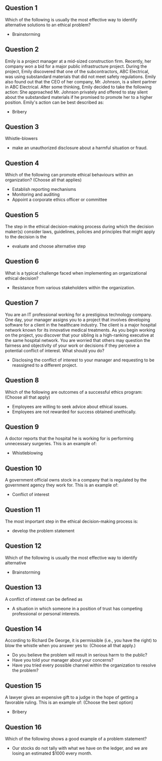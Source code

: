 ## Question 1
Which of the following is usually the most effective way to identify alternative solutions to an ethical problem?
- Brainstorming

## Question 2
Emily is a project manager at a mid-sized construction firm. Recently, her company won a bid for a major public infrastructure project. During the project, Emily discovered that one of the subcontractors, ABC Electrical, was using substandard materials that did not meet safety regulations. Emily also found out that the CEO of her company, Mr. Johnson, is a silent partner in ABC Electrical. After some thinking, Emily decided to take the following action: She approached Mr. Johnson privately and offered to stay silent about the substandard materials if he promised to promote her to a higher position. Emily's action can be best described as:
- Bribery

## Question 3
Whistle-blowers
- make an unauthorized disclosure about a harmful situation or fraud.

## Question 4
Which of the following can promote ethical behaviours within an organization? (Choose all that applies)
- Establish reporting mechanisms
- Monitoring and auditing
- Appoint a corporate ethics officer or committee

## Question 5
The step in the ethical decision-making process during which the decision maker(s) consider laws, guidelines, policies and principles that might apply to the decision is the
- evaluate and choose alternative step

## Question 6
What is a typical challenge faced when implementing an organizational ethical decision?
- Resistance from various stakeholders within the organization.

## Question 7
You are an IT professional working for a prestigious technology company. One day, your manager assigns you to a project that involves developing software for a client in the healthcare industry. The client is a major hospital network known for its innovative medical treatments. As you begin working on the project, you discover that your sibling is a high-ranking executive at the same hospital network. You are worried that others may question the fairness and objectivity of your work or decisions if they perceive a potential conflict of interest. What should you do?
- Disclosing the conflict of interest to your manager and requesting to be reassigned to a different project.
  
## Question 8
Which of the following are outcomes of a successful ethics program: (Choose all that apply)
- Employees are willing to seek advice about ethical issues.
- Employees are not rewarded for success obtained unethically.

## Question 9
A doctor reports that the hospital he is working for is performing unnecessary surgeries. This is an example of:
- Whistleblowing

## Question 10
A government official owns stock in a company that is regulated by the government agency they work for. This is an example of:
- Conflict of interest

## Question 11
The most important step in the ethical decision-making process is:
- develop the problem statement

## Question 12
Which of the following is usually the most effective way to identify alternative
- Brainstorming
  
## Question 13
A conflict of interest can be defined as
- A situation in which someone in a position of trust has competing professional or personal interests.

## Question 14
According to Richard De George, it is permissible (i.e., you have the right) to blow the whistle when you answer yes to: (Choose all that apply.)
- Do you believe the problem will result in serious harm to the public?
- Have you told your manager about your concerns?
- Have you tried every possible channel within the organization to resolve the problem?

## Question 15
A lawyer gives an expensive gift to a judge in the hope of getting a favorable ruling.
This is an example of: (Choose the best option)
- Bribery

## Question 16
Which of the following shows a good example of a problem statement?
- Our stocks do not tally with what we have on the ledger, and we are losing an estimated $1000 every month.

